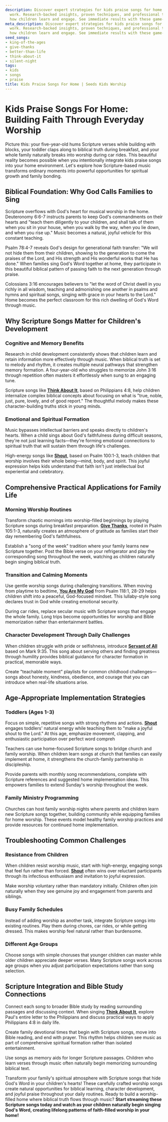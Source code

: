 ```yaml
---
description: Discover expert strategies for kids praise songs for home that actually
  work. Research-backed insights, proven techniques, and professional tips that transform
  how children learn and engage. See immediate results with these game-changing methods!
meta_description: Discover expert strategies for kids praise songs for home that actually
  work. Research-backed insights, proven techniques, and professional tips that transform
  how children learn and engage. See immediate results with these game-changing methods!
seed_songs:
- king-of-the-ages
- give-thanks
- better-than-life
- think-about-it
- silent-night
tags:
- kids
- songs
- praise
title: Kids Praise Songs For Home | Seeds Kids Worship
---
```

# Kids Praise Songs For Home: Building Faith Through Everyday Worship

Picture this: your five-year-old hums Scripture verses while building with blocks, your toddler claps along to biblical truth during breakfast, and your whole family naturally breaks into worship during car rides. This beautiful reality becomes possible when you intentionally integrate kids praise songs into your home environment. Let's explore how Scripture-based music transforms ordinary moments into powerful opportunities for spiritual growth and family bonding.

## Biblical Foundation: Why God Calls Families to Sing

Scripture overflows with God's heart for musical worship in the home. Deuteronomy 6:6-7 instructs parents to keep God's commandments on their hearts and "teach them diligently to your children, and shall talk of them when you sit in your house, when you walk by the way, when you lie down, and when you rise up." Music becomes a natural, joyful vehicle for this constant teaching.

Psalm 78:4-7 reveals God's design for generational faith transfer: "We will not hide them from their children, showing to the generation to come the praises of the Lord, and His strength and His wonderful works that He has done." When families sing God's Word together at home, they participate in this beautiful biblical pattern of passing faith to the next generation through praise.

Colossians 3:16 encourages believers to "let the word of Christ dwell in you richly in all wisdom, teaching and admonishing one another in psalms and hymns and spiritual songs, singing with grace in your hearts to the Lord." Home becomes the perfect classroom for this rich dwelling of God's Word through music.

## Why Scripture Songs Matter for Children's Development

### Cognitive and Memory Benefits

Research in child development consistently shows that children learn and retain information more effectively through music. When biblical truth is set to melody and rhythm, it creates multiple neural pathways that strengthen memory formation. A four-year-old who struggles to memorize John 3:16 through repetition often masters it effortlessly when sung to an engaging tune.

Scripture songs like **[Think About It](https://seedskidsworship.com/product/think-about-it-philippians-48/)**, based on Philippians 4:8, help children internalize complex biblical concepts about focusing on what is "true, noble, just, pure, lovely, and of good report." The thoughtful melody makes these character-building truths stick in young minds.

### Emotional and Spiritual Formation

Music bypasses intellectual barriers and speaks directly to children's hearts. When a child sings about God's faithfulness during difficult seasons, they're not just learning facts—they're forming emotional connections to spiritual truth that will sustain them through life's challenges.

High-energy songs like **[Shout](https://seedskidsworship.com/product/shout-psalm-1001-3/)**, based on Psalm 100:1-3, teach children that worship involves their whole being—mind, body, and spirit. This joyful expression helps kids understand that faith isn't just intellectual but experiential and celebratory.

## Comprehensive Practical Applications for Family Life

### Morning Worship Routines

Transform chaotic mornings into worship-filled beginnings by playing Scripture songs during breakfast preparation. **[Give Thanks](https://seedskidsworship.com/product/give-thanks-psalm-1051-3-2/)**, rooted in Psalm 105:1-3, naturally creates an atmosphere of gratitude as families start their day remembering God's faithfulness.

Establish a "song of the week" tradition where your family learns new Scripture together. Post the Bible verse on your refrigerator and play the corresponding song throughout the week, watching as children naturally begin singing biblical truth.

### Transition and Calming Moments

Use gentle worship songs during challenging transitions. When moving from playtime to bedtime, **[You Are My God](https://seedskidsworship.com/product/you-are-my-god-psalm-1181-28-29/)** from Psalm 118:1, 28-29 helps children shift into a peaceful, God-focused mindset. This lullaby-style song declares trust in God while creating emotional security.

During car rides, replace secular music with Scripture songs that engage the whole family. Long trips become opportunities for worship and Bible memorization rather than entertainment battles.

### Character Development Through Daily Challenges

When children struggle with pride or selfishness, introduce **[Servant of All](https://seedskidsworship.com/product/servant-of-all-mark-935/)** based on Mark 9:35. This song about serving others and finding greatness through humility provides biblical guidance for character formation in practical, memorable ways.

Create "teachable moment" playlists for common childhood challenges—songs about honesty, kindness, obedience, and courage that you can introduce when real-life situations arise.

## Age-Appropriate Implementation Strategies

### Toddlers (Ages 1-3)

Focus on simple, repetitive songs with strong rhythms and actions. **[Shout](https://seedskidsworship.com/product/shout-psalm-1001-3/)** engages toddlers' natural energy while teaching them to "make a joyful shout to the Lord." At this age, emphasize movement, clapping, and enthusiastic participation over perfect word compreh

Teachers can use home-focused Scripture songs to bridge church and family worship. When children learn songs at church that families can easily implement at home, it strengthens the church-family partnership in discipleship.

Provide parents with monthly song recommendations, complete with Scripture references and suggested home implementation ideas. This empowers families to extend Sunday's worship throughout the week.

### Family Ministry Programming

Churches can host family worship nights where parents and children learn new Scripture songs together, building community while equipping families for home worship. These events model healthy family worship practices and provide resources for continued home implementation.

## Troubleshooting Common Challenges

### Resistance from Children

When children resist worship music, start with high-energy, engaging songs that feel fun rather than forced. **[Shout](https://seedskidsworship.com/product/shout-psalm-1001-3/)** often wins over reluctant participants through its infectious enthusiasm and invitation to joyful expression.

Make worship voluntary rather than mandatory initially. Children often join naturally when they see genuine joy and engagement from parents and siblings.

### Busy Family Schedules

Instead of adding worship as another task, integrate Scripture songs into existing routines. Play them during chores, car rides, or while getting dressed. This makes worship feel natural rather than burdensome.

### Different Age Groups

Choose songs with simple choruses that younger children can master while older children appreciate deeper verses. Many Scripture songs work across age groups when you adjust participation expectations rather than song selection.

## Scripture Integration and Bible Study Connections

Connect each song to broader Bible study by reading surrounding passages and discussing context. When singing **[Think About It](https://seedskidsworship.com/product/think-about-it-philippians-48/)**, explore Paul's entire letter to the Philippians and discuss practical ways to apply Philippians 4:8 in daily life.

Create family devotional times that begin with Scripture songs, move into Bible reading, and end with prayer. This rhythm helps children see music as part of comprehensive spiritual formation rather than isolated entertainment.

Use songs as memory aids for longer Scripture passages. Children who learn verses through music often naturally begin memorizing surrounding biblical text.

Transform your family's spiritual atmosphere with Scripture songs that hide God's Word in your children's hearts! These carefully crafted worship songs create natural opportunities for biblical learning, character development, and joyful praise throughout your daily routines. Ready to build a worship-filled home where biblical truth flows through music? **Start streaming these Scripture songs today and watch as your children naturally begin singing God's Word, creating lifelong patterns of faith-filled worship in your home!**

<script type="application/ld+json">
{
  "@context": "https://schema.org",
  "@type": "Article",
  "headline": "Kids Praise Songs For Home",
  "author": {
    "@type": "Organization",
    "name": "Seeds Kids Worship"
  },
  "publisher": {
    "@type": "Organization",
    "name": "Seeds Kids Worship",
    "logo": {
      "@type": "ImageObject",
      "url": "https://seedskidsworship.com/logo.png"
    }
  },
  "datePublished": "2025-09-05T13:58:31.206120",
  "dateModified": "2025-09-05T13:58:31.206142",
  "description": "Discover expert strategies for kids praise songs for home that actually work. Research-backed insights, proven techniques, and professional tips that transform ",
  "mainEntityOfPage": {
    "@type": "WebPage",
    "@id": "https://seedskidsworship.com/activities/kids-praise-songs-for-home/"
  }
}
</script>

<script type="application/ld+json">
{
  "@context": "https://schema.org",
  "@type": "Product",
  "name": "King of the Ages",
  "description": "A majestic worship song declaring God as the eternal King",
  "url": "https://seedskidsworship.com/product/king-of-the-ages-1-timothy-117/",
  "brand": {
    "@type": "Brand",
    "name": "Seeds Kids Worship"
  },
  "category": "Children's Christian Music",
  "album": "Sing God's Word"
}
</script>

<script type="application/ld+json">
{
  "@context": "https://schema.org",
  "@type": "Product",
  "name": "Give Thanks",
  "description": "Based on Psalm 105:1-5, this song encourages children to give thanks to the Lord, call on His name, make known His deeds and remember the wonders He has done.",
  "url": "https://seedskidsworship.com/product/give-thanks-psalm-1051-3-2/",
  "brand": {
    "@type": "Brand",
    "name": "Seeds Kids Worship"
  },
  "category": "Children's Christian Music",
  "album": "Seeds of Character"
}
</script>

<script type="application/ld+json">
{
  "@context": "https://schema
